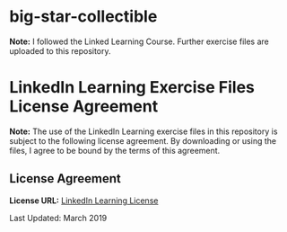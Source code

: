 ﻿# big-star-collectible

 **Note:** I followed the Linked Learning Course. Further exercise files are uploaded to this repository.

# LinkedIn Learning Exercise Files License Agreement

**Note:** The use of the LinkedIn Learning exercise files in this repository is subject to the following license agreement. By downloading or using the files, I agree to be bound by the terms of this agreement.

## License Agreement

**License URL:** [LinkedIn Learning License](https://github.com/LinkedInLearning/spring-web-mvc-6-4374132/blob/main/LICENSE)

Last Updated: March 2019


